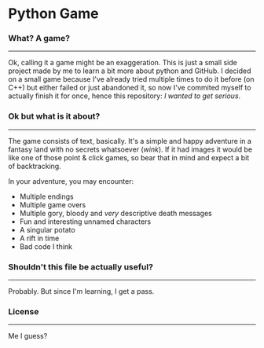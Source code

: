 # Python Game

### What? A game?

---
Ok, calling it a game might be an exaggeration. This is just a small side project made by me to learn a bit more about python and GitHub.
I decided on a small game because I've already tried multiple times to do it before (on C++) but either failed or just abandoned it,
so now I've commited myself to actually finish it for once, hence this repository: *I wanted to get serious*.

### Ok but what is it about?

---
The game consists of text, basically. It's a simple and happy adventure in a fantasy land with no secrets whatsoever (*wink*).
If it had images it would be like one of those point & click games, so bear that in mind and expect a bit of backtracking.

In your adventure, you may encounter:
- Multiple endings
- Multiple game overs
- Multiple gory, bloody and *very* descriptive death messages
- Fun and interesting unnamed characters
- A singular potato
- A rift in time
- Bad code I think

### Shouldn't this file be actually useful?

---
Probably. But since I'm learning, I get a pass.

### License

---
Me I guess?


